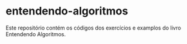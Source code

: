 # entendendo-algoritmos
Este repositório contém os códigos dos exercícios e examplos do livro Entendendo Algoritmos.
